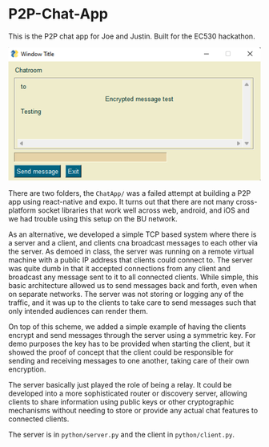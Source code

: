 # P2P-Chat-App
This is the P2P chat app for Joe and Justin. Built for the EC530 hackathon.

![chat](https://github.com/jem2000/P2P-Chat-App/blob/main/Images/chatroom_screenshot.png)

There are two folders, the `ChatApp/` was a failed attempt at building a P2P
app using react-native and expo. It turns out that there are not many
cross-platform socket libraries that work well across web, android, and iOS
and we had trouble using this setup on the BU network.

As an alternative, we developed a simple TCP based system where there is a
server and a client, and clients cna broadcast messages to each other via the
server. As demoed in class, the server was running on a remote virtual machine
with a public IP address that clients could connect to. The server was quite
dumb in that it accepted connections from any client and broadcast any message
sent to it to all connected clients. While simple, this basic architecture
allowed us to send messages back and forth, even when on separate networks. The
server was not storing or logging any of the traffic, and it was up to the
clients to take care to send messages such that only intended audiences can
render them.

On top of this scheme, we added a simple example of having the clients
encrypt and send messages through the server using a symmetric key. For demo
purposes the key has to be provided when starting the client, but it showed
the proof of concept that the client could be responsible for sending
and receiving messages to one another, taking care of their own encryption.

The server basically just played the role of being a relay. It could be
developed into a more sophisticated router or discovery server, allowing
clients to share information using public keys or other cryptographic
mechanisms without needing to store or provide any actual chat features to
connected clients.

The server is in `python/server.py` and the client in `python/client.py`.

